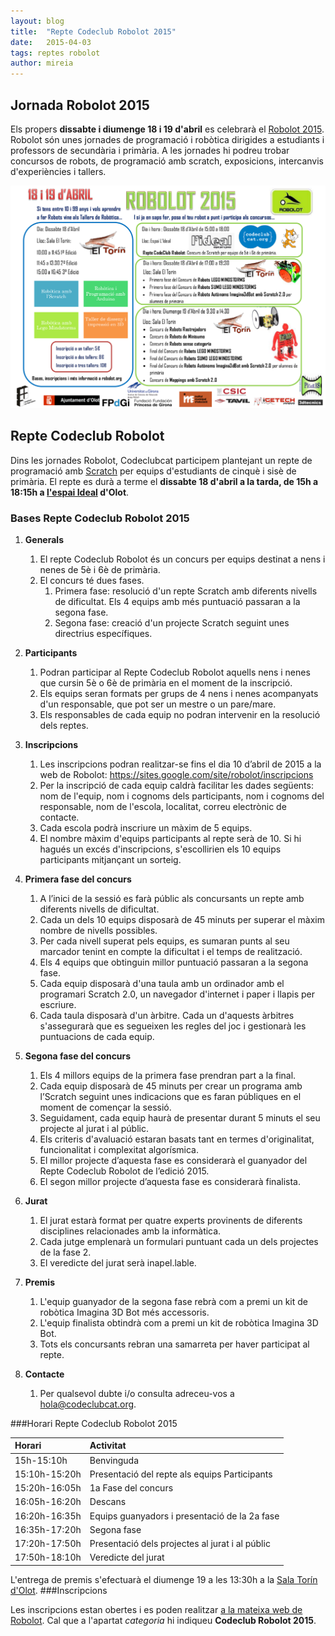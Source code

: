 ```yaml
---
layout: blog
title:  "Repte Codeclub Robolot 2015"
date:   2015-04-03 
tags: reptes robolot
author: mireia
---
```


## Jornada Robolot 2015

Els propers **dissabte i diumenge 18 i 19 d'abril** es celebrarà el [Robolot 2015](https://sites.google.com/site/robolot/home). Robolot són unes jornades de programació i robòtica dirigides a estudiants i professors de secundària i primària. A les jornades hi podreu trobar concursos de robots, de programació amb scratch, exposicions, intercanvis d'experiències i tallers. 


  [![image 1](/blog/images_blog/cartell_ROBOLOT_2015.png)](https://sites.google.com/site/robolot/programa-robolot)


## Repte Codeclub Robolot

Dins les jornades Robolot, Codeclubcat participem plantejant un repte de programació amb [Scratch](http://www.scratch.mit.edu) per equips d'estudiants de cinquè i sisè de primària. El repte es durà a terme el **dissabte 18 d'abril a la tarda, de 15h a 18:15h a [l'espai Ideal](http://lideal.olot.cat/) d'Olot**.

### Bases Repte Codeclub Robolot 2015
 
1. **Generals**
   1. El repte Codeclub Robolot és un concurs per equips destinat a nens i nenes de 5è i 6è de primària.
   2. El concurs té dues fases.
      1. Primera fase: resolució d'un repte Scratch amb diferents nivells de dificultat. Els 4 equips amb més puntuació passaran a la segona fase.
      2. Segona fase: creació d'un projecte Scratch seguint unes directrius específiques.

2. **Participants**
   1. Podran participar al Repte Codeclub Robolot aquells nens i nenes que cursin 5è o 6è de primària en el moment de la inscripció.
   2. Els equips seran formats per grups de 4 nens i nenes acompanyats d'un responsable, que pot ser un mestre o un pare/mare.
   3. Els responsables de cada equip no podran intervenir en la resolució dels reptes. 

3. **Inscripcions**
   1. Les inscripcions podran realitzar-se fins el dia 10 d’abril de 2015 a la web de Robolot: https://sites.google.com/site/robolot/inscripcions
   2. Per la inscripció de cada equip caldrà facilitar les dades següents: nom de l'equip, nom i cognoms dels participants, nom i cognoms del responsable, nom de l'escola, localitat, correu electrònic de contacte.
   3. Cada escola podrà inscriure un màxim de 5 equips.
   4. El nombre màxim d'equips participants al repte serà de 10. Si hi hagués un excés d'inscripcions, s'escollirien els 10 equips participants mitjançant un sorteig.

4. **Primera fase del concurs**
   1. A l’inici de la sessió es farà públic als concursants un repte amb diferents nivells de dificultat.  
   2. Cada un dels 10 equips disposarà de 45 minuts per superar el màxim nombre de nivells possibles.
   3. Per cada nivell superat pels equips, es sumaran punts al seu marcador tenint en compte la dificultat i el temps de realització.
   4. Els 4 equips que obtinguin millor puntuació passaran a la segona fase.
   5. Cada equip disposarà d'una taula amb un ordinador amb el programari Scratch 2.0, un navegador d'internet i paper i llapis per escriure.
   6. Cada taula disposarà d'un àrbitre. Cada un d'aquests àrbitres s'assegurarà que es segueixen les regles del joc i gestionarà les puntuacions de cada equip.  

5. **Segona fase del concurs**
   1. Els 4 millors equips de la primera fase prendran part a la final.
   2. Cada equip disposarà de 45 minuts per crear un programa amb l’Scratch seguint unes indicacions que es faran públiques en el moment de començar la sessió.
   3. Seguidament, cada equip haurà de presentar durant 5 minuts el seu projecte al jurat i al públic.
   4. Els criteris d'avaluació estaran basats tant en termes d'originalitat, funcionalitat i complexitat algorísmica.
   5. El millor projecte d’aquesta fase es considerarà el guanyador del Repte Codeclub Robolot de l’edició 2015.
   6. El segon millor projecte d’aquesta fase es considerarà finalista. 

6. **Jurat**
   1. El jurat estarà format per quatre experts provinents de diferents disciplines relacionades amb la informàtica. 
   2. Cada jutge emplenarà un formulari puntuant cada un dels projectes de la fase 2.
   3. El veredicte del jurat serà inapel.lable.

7. **Premis**
   1. L'equip guanyador de la segona fase rebrà com a premi un kit de robòtica Imagina 3D Bot més accessoris. 
   2. L'equip finalista obtindrà com a premi un kit de robòtica Imagina 3D Bot.
   3. Tots els concursants rebran una samarreta per haver participat al repte.

8. **Contacte**
   1. Per qualsevol dubte i/o consulta adreceu-vos a hola@codeclubcat.org.


###Horari Repte Codeclub Robolot 2015

| **Horari**    | **Activitat**                                   |
| :------------ |:------------------------------------------------|
| 15h-15:10h    | Benvinguda                                      |
| 15:10h-15:20h | Presentació del repte als equips Participants   |
| 15:20h-16:05h | 1a Fase del concurs                             |
| 16:05h-16:20h | Descans                                         |
| 16:20h-16:35h | Equips guanyadors i presentació de la 2a fase   |
| 16:35h-17:20h | Segona fase                                     |
| 17:20h-17:50h | Presentació dels projectes al jurat i al públic | 
| 17:50h-18:10h | Veredicte del jurat                             |

L'entrega de premis s'efectuarà el diumenge 19 a les 13:30h a la [Sala Torín d'Olot](http://salatorin.olot.cat/).
###Inscripcions

Les inscripcions estan obertes i es poden realitzar [a la mateixa web de Robolot](https://docs.google.com/a/xtec.cat/forms/d/1KjEAqF41s21hnMqFflhnfrxnWfLbn_L4qJO-DD_tjYU/viewform). Cal que a l'apartat *categoria* hi indiqueu **Codeclub Robolot 2015**.

